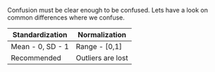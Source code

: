 Confusion must be clear enough to be confused. Lets have a look on common differences where we confuse. 

| Standardization | Normalization |
| ------ | ------ |
| Mean - 0, SD - 1 | Range - [0,1] |
| Recommended  | Outliers are lost |

